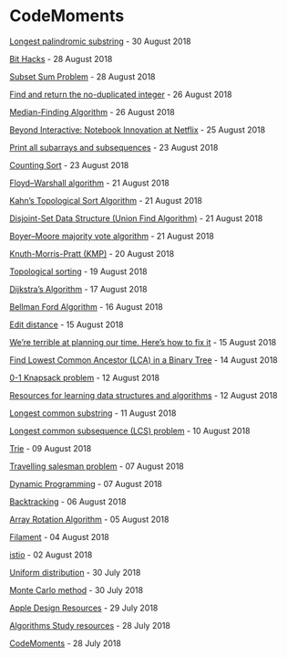 # CodeMoments
[Longest palindromic substring](longest_palindromic.md) - 30 August 2018

[Bit Hacks](bit-hacks.md) - 28 August 2018

[Subset Sum Problem](subset-sum.md) - 28 August 2018

[Find and return the no-duplicated integer](find-non-duplicated-integer.md) - 26 August 2018

[Median-Finding Algorithm](Median-Finding-Algorithm.md) - 26 August 2018

[Beyond Interactive: Notebook Innovation at Netflix](2018-8-25.md) - 25 August 2018

[Print all subarrays and subsequences](subarray-subsequence.md) - 23 August 2018

[Counting Sort](counting-sort.md) - 23 August 2018

[Floyd–Warshall algorithm](Floyd-warshall.md) - 21 August 2018

[Kahn’s Topological Sort Algorithm](Kahns-Topological-Sort-Algorithm.md) - 21 August 2018

[Disjoint-Set Data Structure (Union Find Algorithm)](Union-Find-Algorithm.md) - 21 August 2018

[Boyer–Moore majority vote algorithm](Boyer–Moore-majority-vote-algorithm.md) - 21 August 2018

[Knuth-Morris-Pratt (KMP)](kmp.md) - 20 August 2018

[Topological sorting](Topological-sorting.md) - 19 August 2018

[Dijkstra’s Algorithm](Dijkstra-algorithm.md) - 17 August 2018

[Bellman Ford Algorithm](Bellman-Ford-Algorithm.md) - 16 August 2018

[Edit distance](edit-distance.md) - 15 August 2018

[We’re terrible at planning our time. Here’s how to fix it](2018-08-15.md) - 15 August 2018

[Find Lowest Common Ancestor (LCA) in a Binary Tree](lca-bst.md) - 14 August 2018

[0-1 Knapsack problem](0-1-Knapsack-problem.md) - 12 August 2018

[Resources for learning data structures and algorithms](data-structure-algorithms-resource.md) - 12 August 2018

[Longest common substring](lcsubstring.md) - 11 August 2018

[Longest common subsequence (LCS) problem](lcs.md) - 10 August 2018

[Trie](trie-data-structure.md) - 09 August 2018

[Travelling salesman problem](travelling-salesman-problem.md) - 07 August 2018

[Dynamic Programming](dynamic-programming.md) - 07 August 2018

[Backtracking](backtracking.md) - 06 August 2018

[Array Rotation Algorithm](array-rotation.md) - 05 August 2018

[Filament](filament.md) - 04 August 2018

[istio](istio.md) - 02 August 2018

[Uniform distribution](uniform_distribution.md) - 30 July 2018

[Monte Carlo method](monte_carlo.md) - 30 July 2018

[Apple Design Resources](2018-7-29.md) - 29 July 2018

[Algorithms Study resources](resources/algorithms-resources.md) - 28 July 2018

[CodeMoments](README.md) - 28 July 2018

